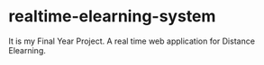 # realtime-elearning-system
It is my Final Year Project. A real time web application for Distance Elearning.
